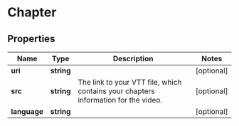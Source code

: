 
# Chapter

## Properties

Name | Type | Description | Notes
------------ | ------------- | ------------- | -------------
**uri** | **string** |  |  [optional]
**src** | **string** | The link to your VTT file, which contains your chapters information for the video. |  [optional]
**language** | **string** |  |  [optional]


